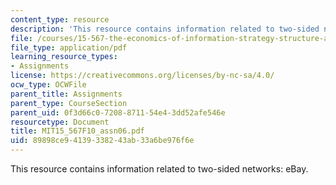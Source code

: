 ```yaml
---
content_type: resource
description: 'This resource contains information related to two-sided networks: eBay.'
file: /courses/15-567-the-economics-of-information-strategy-structure-and-pricing-fall-2010/89898ce94139338243ab33a6be976f6e_MIT15_567F10_assn06.pdf
file_type: application/pdf
learning_resource_types:
- Assignments
license: https://creativecommons.org/licenses/by-nc-sa/4.0/
ocw_type: OCWFile
parent_title: Assignments
parent_type: CourseSection
parent_uid: 0f3d66c0-7208-8711-54e4-3dd52afe546e
resourcetype: Document
title: MIT15_567F10_assn06.pdf
uid: 89898ce9-4139-3382-43ab-33a6be976f6e
---
```

This resource contains information related to two-sided networks: eBay.